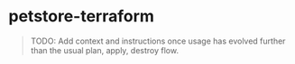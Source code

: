 # petstore-terraform

> TODO: Add context and instructions once usage has evolved further than the usual plan, apply, destroy flow.
